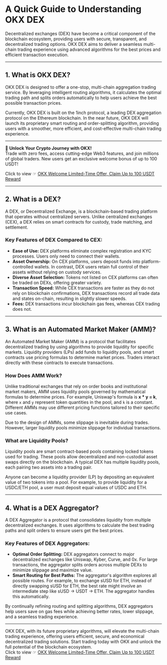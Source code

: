 # A Quick Guide to Understanding OKX DEX

Decentralized exchanges (DEX) have become a critical component of the blockchain ecosystem, providing users with secure, transparent, and decentralized trading options. OKX DEX aims to deliver a seamless multi-chain trading experience using advanced algorithms for the best prices and efficient transaction execution.

---

## 1. What is OKX DEX?

OKX DEX is designed to offer a one-stop, multi-chain aggregation trading service. By leveraging intelligent routing algorithms, it calculates the optimal trading path and splits orders automatically to help users achieve the best possible transaction prices.

Currently, OKX DEX is built on the 1inch protocol, a leading DEX aggregation protocol on the Ethereum blockchain. In the near future, OKX DEX will launch its proprietary smart routing and order-splitting algorithm, providing users with a smoother, more efficient, and cost-effective multi-chain trading experience.

---

🚀 **Unlock Your Crypto Journey with OKX!**  
Trade with zero fees, access cutting-edge Web3 features, and join millions of global traders. New users get an exclusive welcome bonus of up to 100 USDT!  

Click to view ☞ [OKX Welcome Limited-Time Offer, Claim Up to 100 USDT Reward](https://bit.ly/OKXe)

---

## 2. What is a DEX?

A DEX, or Decentralized Exchange, is a blockchain-based trading platform that operates without centralized servers. Unlike centralized exchanges (CEX), a DEX relies on smart contracts for custody, trade matching, and settlement. 

### Key Features of DEX Compared to CEX:

- **Ease of Use:** DEX platforms eliminate complex registration and KYC processes. Users only need to connect their wallets.
- **Asset Ownership:** On CEX platforms, users deposit funds into platform-controlled wallets. In contrast, DEX users retain full control of their assets without relying on custody services.
- **Diverse Asset Selection:** Tokens not listed on CEX platforms can often be traded on DEXs, offering greater variety.
- **Transaction Speed:** While CEX transactions are faster as they do not rely on blockchain confirmations, DEX transactions record all trade data and states on-chain, resulting in slightly slower speeds.
- **Fees:** DEX transactions incur blockchain gas fees, whereas CEX trading does not.

---

## 3. What is an Automated Market Maker (AMM)?

An Automated Market Maker (AMM) is a protocol that facilitates decentralized trading by using algorithms to provide liquidity for specific markets. Liquidity providers (LPs) add funds to liquidity pools, and smart contracts use pricing formulas to determine market prices. Traders interact directly with these contracts to execute transactions.

### How Does AMM Work?

Unlike traditional exchanges that rely on order books and institutional market makers, AMM uses liquidity pools governed by mathematical formulas to determine prices. For example, Uniswap's formula is **x * y = k**, where `x` and `y` represent token quantities in the pool, and `k` is a constant. Different AMMs may use different pricing functions tailored to their specific use cases.

Due to the design of AMMs, some slippage is inevitable during trades. However, larger liquidity pools minimize slippage for individual transactions.

### What are Liquidity Pools?

Liquidity pools are smart contract-based pools containing locked tokens used for trading. These pools allow decentralized and non-custodial asset swaps directly on the blockchain. A typical DEX has multiple liquidity pools, each pairing two assets into a trading pair.

Anyone can become a liquidity provider (LP) by depositing an equivalent value of two tokens into a pool. For example, to provide liquidity for a USDC/ETH pool, a user must deposit equal values of USDC and ETH.

---

## 4. What is a DEX Aggregator?

A DEX Aggregator is a protocol that consolidates liquidity from multiple decentralized exchanges. It uses algorithms to calculate the best trading paths and split orders to ensure users get the best prices.

### Key Features of DEX Aggregators:

- **Optimal Order Splitting:** DEX aggregators connect to major decentralized exchanges like Uniswap, Kyber, Curve, and 0x. For large transactions, the aggregator splits orders across multiple DEXs to minimize slippage and maximize value.
- **Smart Routing for Best Paths:** The aggregator's algorithm explores all possible routes. For example, to exchange sUSD for ETH, instead of directly swapping sUSD for ETH, the best rate might involve an intermediate step like sUSD → USDT → ETH. The aggregator handles this automatically.

By continually refining routing and splitting algorithms, DEX aggregators help users save on gas fees while achieving better rates, lower slippage, and a seamless trading experience.

---

OKX DEX, with its future proprietary algorithms, will elevate the multi-chain trading experience, offering users efficient, secure, and economical decentralized trading solutions. Start trading today with OKX and unlock the full potential of the blockchain ecosystem.  
Click to view ☞ [OKX Welcome Limited-Time Offer, Claim Up to 100 USDT Reward](https://bit.ly/OKXe)
